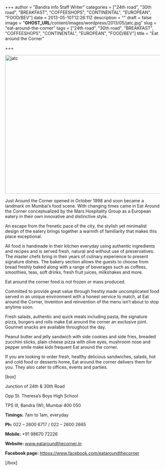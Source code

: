 +++
author = "Bandra info Staff Writer"
categories = ["24th road", "30th road", "BREAKFAST", "COFFEESHOPS", "CONTINENTAL", "EUROPEAN", "FOOD/BEV"]
date = 2013-05-10T12:26:11Z
description = ""
draft = false
image = "__GHOST_URL__/content/images/wordpress/2013/05/jatc.jpg"
slug = "eat-around-the-corner"
tags = ["24th road", "30th road", "BREAKFAST", "COFFEESHOPS", "CONTINENTAL", "EUROPEAN", "FOOD/BEV"]
title = "Eat around the Corner"

+++


<p><a href="https://i0.wp.com/bandra.info/wp-content/uploads/2013/05/jatc.jpg?ssl=1"><img loading="lazy" class="size-full wp-image-1685 aligncenter" alt="jatc" src="https://i0.wp.com/bandra.info/wp-content/uploads/2013/05/jatc.jpg?resize=600%2C450&#038;ssl=1" width="600" height="450" srcset="https://i0.wp.com/bandra.info/wp-content/uploads/2013/05/jatc.jpg?w=600&amp;ssl=1 600w, https://i0.wp.com/bandra.info/wp-content/uploads/2013/05/jatc.jpg?resize=300%2C225&amp;ssl=1 300w" sizes="(max-width: 600px) 100vw, 600px" data-recalc-dims="1" /></a></p>
<p>Just Around the Corner opened in October 1998 and soon became a landmark on Mumbai&#8217;s food scene. With changing times came in Eat Around the Corner conceptualized by the Mars Hospitality Group as a European eatery in their own innovative and distinctive style.</p>
<p>An escape from the frenetic pace of the city, the stylish yet minimalist design of the eatery brings together a warmth of familiarity that makes this place exceptional.</p>
<p>All food is handmade in their kitchen everyday using authentic ingredients and recipes and is served fresh, natural and without use of preservatives. The master chefs bring in their years of culinary experience to present signature dishes. The bakery section allows the guests to choose from bread freshly baked along with a range of beverages such as coffees, smoothies, teas, soft drinks, fresh fruit juices, milkshakes and more.</p>
<p>Eat around the corner food is not frozen or mass produced.</p>
<p>Committed to provide great value through freshly made uncomplicated food served in an unique environment with a honest service to match, at Eat around the Corner, Invention and reinvention of the menu isn’t about to stop anytime soon.</p>
<p>Fresh salads, authentic and quick meals including pasta, the signature pizza, burgers and rolls make Eat around the corner an exclusive joint. Gourmet snacks are available throughout the day.</p>
<p>Peanut butter and jelly sandwich with side cookies and side fries, breaded zucchini sticks, plain cheese pizza with olive eyes, mushroom nose and pepper smile make kids frequent Eat around the corner.</p>
<p>If you are looking to order fresh, healthy delicious sandwiches, salads, hot and cold food or desserts home, Eat around the corner delivers them for you. They also cater to offices, events and parties.</p>
<p>[box]</p>
<p>Junction of 24th &amp; 30th Road</p>
<p>Opp St. Theresa&#8217;s Boys High School</p>
<p>TPS III, Bandra (W), Mumbai 400 050</p>
<p><b>Timings:</b> 7am to 1am, everyday</p>
<p><b>Ph:</b> 022 &#8211; 2600 6717 / 022 &#8211; 2600 2665</p>
<p><b>Mobile:</b> +91 98670 72226</p>
<p><b>Website:</b> <a href="https://www.eataroundthecorner.in">www.eataroundthecorner.in</a></p>
<p><b>Facebook page:</b> <a href="httpss://www.facebook.com/eataroundthecorner">httpss://www.facebook.com/eataroundthecorner</a></p>
<p>[/box]</p>



